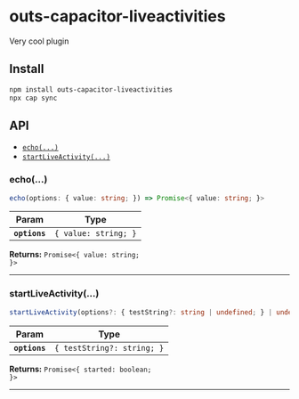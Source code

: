 # outs-capacitor-liveactivities

Very cool plugin

## Install

```bash
npm install outs-capacitor-liveactivities
npx cap sync
```

## API

<docgen-index>

* [`echo(...)`](#echo)
* [`startLiveActivity(...)`](#startliveactivity)

</docgen-index>

<docgen-api>
<!--Update the source file JSDoc comments and rerun docgen to update the docs below-->

### echo(...)

```typescript
echo(options: { value: string; }) => Promise<{ value: string; }>
```

| Param         | Type                            |
| ------------- | ------------------------------- |
| **`options`** | <code>{ value: string; }</code> |

**Returns:** <code>Promise&lt;{ value: string; }&gt;</code>

--------------------


### startLiveActivity(...)

```typescript
startLiveActivity(options?: { testString?: string | undefined; } | undefined) => Promise<{ started: boolean; }>
```

| Param         | Type                                  |
| ------------- | ------------------------------------- |
| **`options`** | <code>{ testString?: string; }</code> |

**Returns:** <code>Promise&lt;{ started: boolean; }&gt;</code>

--------------------

</docgen-api>
